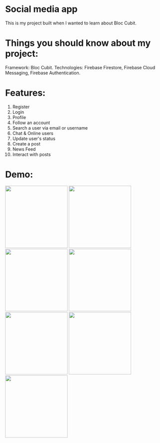 # Social media app
This is my project built when I wanted to learn about Bloc Cubit.

# Things you should know about my project:
Framework: Bloc Cubit.
Technologies: Firebase Firestore, Firebase Cloud Messaging, Firebase Authentication.

# Features:
1. Register
2. Login
3. Profile 
4. Follow an account
5. Search a user via email or username
6. Chat & Online users
7. Update user's status
8. Create a post
9. News Feed
10. Interact with posts

# Demo:
<img src = "https://user-images.githubusercontent.com/88186817/204058787-2adbcf23-bbc3-4229-8704-8fd3255118e1.png" width = "200"/>  <img src = "https://user-images.githubusercontent.com/88186817/204058823-cc7684f7-ad00-442e-9b3c-490d1237c3cd.png" width = "200"/>  <img src= "https://user-images.githubusercontent.com/88186817/204058844-7e074804-b3c5-4edb-8ad7-34551f139645.png" width = "200"/>  <img src="https://user-images.githubusercontent.com/88186817/204058855-620dd833-207e-4cc1-be49-d403bf8ecbda.png" width = "200"/>  <img src ="https://user-images.githubusercontent.com/88186817/204058870-63b133d0-5a5b-4518-91e8-592659c692dd.png" width = "200"/>  <img src = "https://user-images.githubusercontent.com/88186817/204058890-939f3452-f23d-4abe-8137-9a7f8ba69a98.png" width = "200"/>  <img src ="https://user-images.githubusercontent.com/88186817/204058924-aae25a2e-98fa-4235-9b42-40e1efd7b36d.png" width = "200"/>
